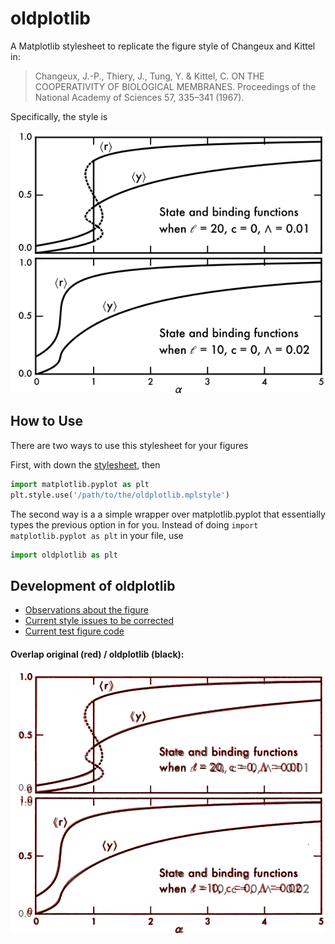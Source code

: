 # oldplotlib
A Matplotlib stylesheet to replicate the figure style of Changeux and Kittel in:
>Changeux, J.-P., Thiery, J., Tung, Y. & Kittel, C. ON THE COOPERATIVITY OF BIOLOGICAL MEMBRANES. Proceedings of the National Academy of Sciences 57, 335–341 (1967).

Specifically, the style is

![Oldplotlib](./images/test.svg)

## How to Use
There are two ways to use this stylesheet for your figures

First, with down the [stylesheet](oldplotlib.mplstyle), then

``` Python
import matplotlib.pyplot as plt
plt.style.use('/path/to/the/oldplotlib.mplstyle')
```
The second way is a a simple wrapper over matplotlib.pyplot that essentially types the previous option in for you. Instead of doing `import matplotlib.pyplot as plt` in your file, use

``` Python
import oldplotlib as plt
```


## Development of oldplotlib
* [Observations about the figure](figure_observations.md)
* [Current style issues to be corrected](current_issues.md)
* [Current test figure code](test.py)


#### Overlap original (red) / oldplotlib (black):

![Overlap](./images/overlap.png)
